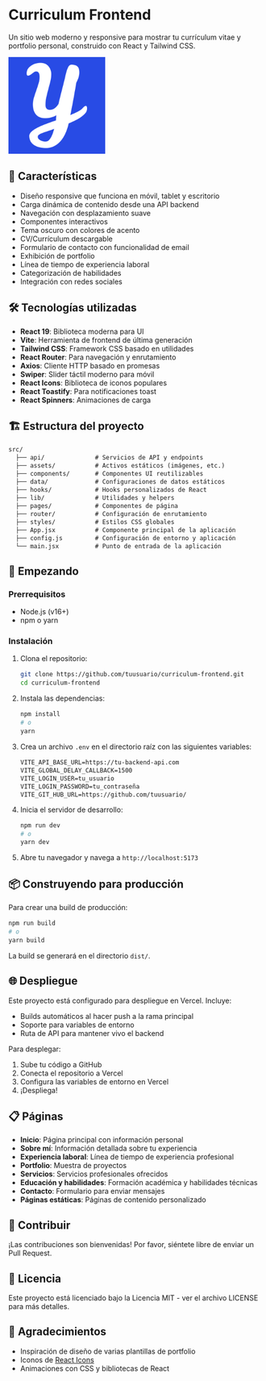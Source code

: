 # Curriculum Frontend

Un sitio web moderno y responsive para mostrar tu currículum vitae y portfolio personal, construido con React y Tailwind CSS.

![Portfolio Website](public/logo.png)

## 🌟 Características

- Diseño responsive que funciona en móvil, tablet y escritorio
- Carga dinámica de contenido desde una API backend
- Navegación con desplazamiento suave
- Componentes interactivos
- Tema oscuro con colores de acento
- CV/Currículum descargable
- Formulario de contacto con funcionalidad de email
- Exhibición de portfolio
- Línea de tiempo de experiencia laboral
- Categorización de habilidades
- Integración con redes sociales

## 🛠️ Tecnologías utilizadas

- **React 19**: Biblioteca moderna para UI
- **Vite**: Herramienta de frontend de última generación
- **Tailwind CSS**: Framework CSS basado en utilidades
- **React Router**: Para navegación y enrutamiento
- **Axios**: Cliente HTTP basado en promesas
- **Swiper**: Slider táctil moderno para móvil
- **React Icons**: Biblioteca de iconos populares
- **React Toastify**: Para notificaciones toast
- **React Spinners**: Animaciones de carga

## 🏗️ Estructura del proyecto

```
src/
  ├── api/              # Servicios de API y endpoints
  ├── assets/           # Activos estáticos (imágenes, etc.)
  ├── components/       # Componentes UI reutilizables
  ├── data/             # Configuraciones de datos estáticos
  ├── hooks/            # Hooks personalizados de React
  ├── lib/              # Utilidades y helpers
  ├── pages/            # Componentes de página
  ├── router/           # Configuración de enrutamiento
  ├── styles/           # Estilos CSS globales
  ├── App.jsx           # Componente principal de la aplicación
  ├── config.js         # Configuración de entorno y aplicación
  └── main.jsx          # Punto de entrada de la aplicación
```

## 🚀 Empezando

### Prerrequisitos

- Node.js (v16+)
- npm o yarn

### Instalación

1. Clona el repositorio:

   ```bash
   git clone https://github.com/tuusuario/curriculum-frontend.git
   cd curriculum-frontend
   ```

2. Instala las dependencias:

   ```bash
   npm install
   # o
   yarn
   ```

3. Crea un archivo `.env` en el directorio raíz con las siguientes variables:

   ```
   VITE_API_BASE_URL=https://tu-backend-api.com
   VITE_GLOBAL_DELAY_CALLBACK=1500
   VITE_LOGIN_USER=tu_usuario
   VITE_LOGIN_PASSWORD=tu_contraseña
   VITE_GIT_HUB_URL=https://github.com/tuusuario/
   ```

4. Inicia el servidor de desarrollo:

   ```bash
   npm run dev
   # o
   yarn dev
   ```

5. Abre tu navegador y navega a `http://localhost:5173`

## 📦 Construyendo para producción

Para crear una build de producción:

```bash
npm run build
# o
yarn build
```

La build se generará en el directorio `dist/`.

## 🌐 Despliegue

Este proyecto está configurado para despliegue en Vercel. Incluye:

- Builds automáticos al hacer push a la rama principal
- Soporte para variables de entorno
- Ruta de API para mantener vivo el backend

Para desplegar:

1. Sube tu código a GitHub
2. Conecta el repositorio a Vercel
3. Configura las variables de entorno en Vercel
4. ¡Despliega!

## 📋 Páginas

- **Inicio**: Página principal con información personal
- **Sobre mí**: Información detallada sobre tu experiencia
- **Experiencia laboral**: Línea de tiempo de experiencia profesional
- **Portfolio**: Muestra de proyectos
- **Servicios**: Servicios profesionales ofrecidos
- **Educación y habilidades**: Formación académica y habilidades técnicas
- **Contacto**: Formulario para enviar mensajes
- **Páginas estáticas**: Páginas de contenido personalizado

## 📝 Contribuir

¡Las contribuciones son bienvenidas! Por favor, siéntete libre de enviar un Pull Request.

## 📄 Licencia

Este proyecto está licenciado bajo la Licencia MIT - ver el archivo LICENSE para más detalles.

## 🙏 Agradecimientos

- Inspiración de diseño de varias plantillas de portfolio
- Iconos de [React Icons](https://react-icons.github.io/react-icons/)
- Animaciones con CSS y bibliotecas de React
